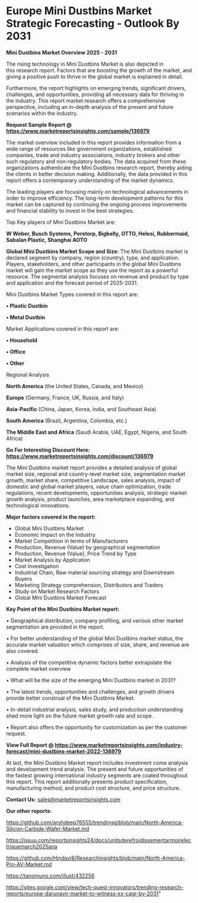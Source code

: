  # Europe Mini Dustbins Market Strategic Forecasting - Outlook By 2031

<Strong> Mini Dustbins Market Overview 2025 - 2031</strong>

The rising technology in Mini Dustbins Market is also depicted in this research report. Factors that are boosting the growth of the market, and giving a positive push to thrive in the global market is explained in detail.

Furthermore, the report highlights on emerging trends, significant drivers, challenges, and opportunities, providing all necessary data for thriving in the industry. This report market research offers a comprehensive perspective, including an in-depth analysis of the present and future scenarios within the industry.

<strong>Request Sample Report @ <a href=https://www.marketreportsinsights.com/sample/136979>https://www.marketreportsinsights.com/sample/136979</a></strong>

The market overview included in this report provides information from a wide range of resources like government organizations, established companies, trade and industry associations, industry brokers and other such regulatory and non-regulatory bodies. The data acquired from these organizations authenticate the Mini Dustbins research report, thereby aiding the clients in better decision making. Additionally, the data provided in this report offers a contemporary understanding of the market dynamics.

The leading players are focusing mainly on technological advancements in order to improve efficiency. The long-term development patterns for this market can be captured by continuing the ongoing process improvements and financial stability to invest in the best strategies.

Top Key players of Mini Dustbins Market are:

<strong>W Weber, Busch Systems, Perstorp, Bigbelly, OTTO, Helesi, Rubbermaid, Sabalan Plastic, Shanghai AOTO</strong>

<strong><b>Global Mini Dustbins Market Scope and Size:</b></strong>
The Mini Dustbins market is declared segment by company, region (country), type, and application. Players, stakeholders, and other participants in the global Mini Dustbins market will gain the market scope as they use the report as a powerful resource. The segmental analysis focuses on revenue and product by type and application and the forecast period of 2025-2031.

Mini Dustbins Market Types covered in this report are:

<strong>• Plastic Dustbin

• Metal Dustbin</strong>

Market Applications covered in this report are:

<strong>• Household

• Office

• Other</strong> 

Regional Analysis

<strong>North America</strong> (the United States, Canada, and Mexico)

<strong>Europe</strong> (Germany, France, UK, Russia, and Italy)

<strong>Asia-Pacific</strong> (China, Japan, Korea, India, and Southeast Asia)

<strong>South America</strong> (Brazil, Argentina, Colombia, etc.)

<strong>The Middle East and Africa</strong> (Saudi Arabia, UAE, Egypt, Nigeria, and South Africa)

<strong>Go For Interesting Discount Here: <a href=https://www.marketreportsinsights.com/discount/136979>https://www.marketreportsinsights.com/discount/136979</a></strong>

The Mini Dustbins market report provides a detailed analysis of global market size, regional and country-level market size, segmentation market growth, market share, competitive Landscape, sales analysis, impact of domestic and global market players, value chain optimization, trade regulations, recent developments, opportunities analysis, strategic market growth analysis, product launches, area marketplace expanding, and technological innovations.

<strong><b>Major factors covered in the report:</b></strong>
<ul>
  <li>Global Mini Dustbins Market </li>
  <li>Economic Impact on the Industry</li>
  <li>Market Competition in terms of Manufacturers</li>
  <li>Production, Revenue (Value) by geographical segmentation</li>
  <li>Production, Revenue (Value), Price Trend by Type</li>
  <li>Market Analysis by Application</li>
  <li>Cost Investigation</li>
  <li>Industrial Chain, Raw material sourcing strategy and Downstream Buyers</li>
  <li>Marketing Strategy comprehension, Distributors and Traders</li>
  <li>Study on Market Research Factors</li>
  <li>Global Mini Dustbins Market Forecast</li>
</ul>

<strong><b>Key Point of the Mini Dustbins Market report:</b></strong>

• Geographical distribution, company profiling, and various other market segmentation are provided in the report.

• For better understanding of the global Mini Dustbins market status, the accurate market valuation which comprises of size, share, and revenue are also covered.

• Analysis of the competitive dynamic factors better extrapolate the complete market overview

• What will be the size of the emerging Mini Dustbins market in 2031?

• The latest trends, opportunities and challenges, and growth drivers provide better construal of the Mini Dustbins Market.

• In-detail industrial analysis, sales study, and production understanding shed more light on the future market growth rate and scope.

• Report also offers the opportunity for customization as per the customer request.

<strong><b>View Full Report @ <a href=https://www.marketreportsinsights.com/industry-forecast/mini-dustbins-market-2022-136979>https://www.marketreportsinsights.com/industry-forecast/mini-dustbins-market-2022-136979</a></b></strong>


At last, the Mini Dustbins Market report includes investment come analysis and development trend analysis. The present and future opportunities of the fastest growing international industry segments are coated throughout this report. This report additionally presents product specification, manufacturing method, and product cost structure, and price structure.

<strong>Contact Us:</strong>
sales@marketreportsinsights.com

<strong>Our other reports:</strong>

<a href=https://github.com/arshdeep76555/trendingg/blob/main/North-America-Silicon-Carbide-Wafer-Market.md>https://github.com/arshdeep76555/trendingg/blob/main/North-America-Silicon-Carbide-Wafer-Market.md</a>

<a href=https://issuu.com/reportsinsights24/docs/unitsderefroidissementarmoirelectriquemarch2025ana>https://issuu.com/reportsinsights24/docs/unitsderefroidissementarmoirelectriquemarch2025ana</a>

<a href=https://github.com/Hindavi8/Researchinsights/blob/main/North-America-Pro-AV-Market.md>https://github.com/Hindavi8/Researchinsights/blob/main/North-America-Pro-AV-Market.md</a>

<a href=https://tanomuno.com/illust/432256>https://tanomuno.com/illust/432256</a>

<a href=https://sites.google.com/view/tech-quest-innovators/trending-research-reports/europe-darunavir-market-to-witness-xx-cagr-by-2031>https://sites.google.com/view/tech-quest-innovators/trending-research-reports/europe-darunavir-market-to-witness-xx-cagr-by-2031</a>"
